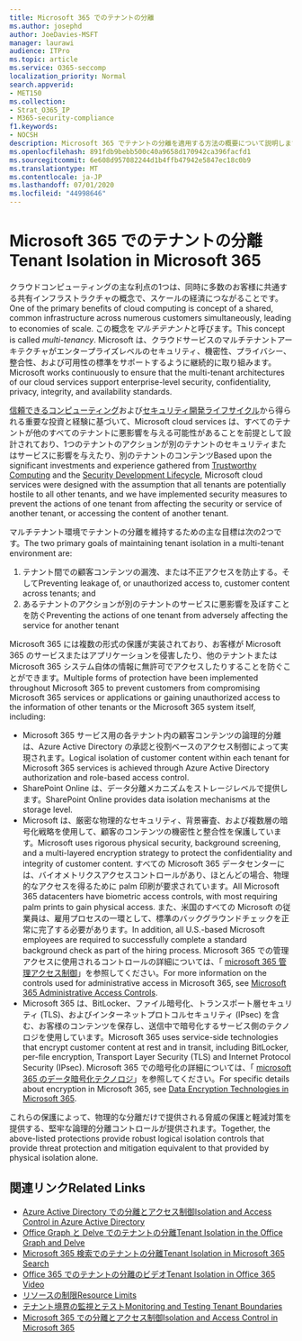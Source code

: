 ```yaml
---
title: Microsoft 365 でのテナントの分離
ms.author: josephd
author: JoeDavies-MSFT
manager: laurawi
audience: ITPro
ms.topic: article
ms.service: O365-seccomp
localization_priority: Normal
search.appverid:
- MET150
ms.collection:
- Strat_O365_IP
- M365-security-compliance
f1.keywords:
- NOCSH
description: Microsoft 365 でテナントの分離を適用する方法の概要について説明します。
ms.openlocfilehash: 891fdb9bebb500c40a9658d170942ca396facfd1
ms.sourcegitcommit: 6e608d957082244d1b4ffb47942e5847ec18c0b9
ms.translationtype: MT
ms.contentlocale: ja-JP
ms.lasthandoff: 07/01/2020
ms.locfileid: "44998646"
---
```

# <a name="tenant-isolation-in-microsoft-365"></a><span data-ttu-id="29738-103">Microsoft 365 でのテナントの分離</span><span class="sxs-lookup"><span data-stu-id="29738-103">Tenant Isolation in Microsoft 365</span></span>

<span data-ttu-id="29738-104">クラウドコンピューティングの主な利点の1つは、同時に多数のお客様に共通する共有インフラストラクチャの概念で、スケールの経済につながることです。</span><span class="sxs-lookup"><span data-stu-id="29738-104">One of the primary benefits of cloud computing is concept of a shared, common infrastructure across numerous customers simultaneously, leading to economies of scale.</span></span> <span data-ttu-id="29738-105">この概念を*マルチテナント*と呼びます。</span><span class="sxs-lookup"><span data-stu-id="29738-105">This concept is called *multi-tenancy*.</span></span> <span data-ttu-id="29738-106">Microsoft は、クラウドサービスのマルチテナントアーキテクチャがエンタープライズレベルのセキュリティ、機密性、プライバシー、整合性、および可用性の標準をサポートするように継続的に取り組みます。</span><span class="sxs-lookup"><span data-stu-id="29738-106">Microsoft works continuously to ensure that the multi-tenant architectures of our cloud services support enterprise-level security, confidentiality, privacy, integrity, and availability standards.</span></span>

<span data-ttu-id="29738-107">[信頼できるコンピューティング](https://www.microsoft.com/trust-center)および[セキュリティ開発ライフサイクル](https://www.microsoft.com/securityengineering/sdl/)から得られる重要な投資と経験に基づいて、Microsoft cloud services は、すべてのテナントが他のすべてのテナントに悪影響を与える可能性があることを前提として設計されており、1つのテナントのアクションが別のテナントのセキュリティまたはサービスに影響を与えたり、別のテナントのコンテンツ</span><span class="sxs-lookup"><span data-stu-id="29738-107">Based upon the significant investments and experience gathered from [Trustworthy Computing](https://www.microsoft.com/trust-center) and the [Security Development Lifecycle](https://www.microsoft.com/securityengineering/sdl/), Microsoft cloud services were designed with the assumption that all tenants are potentially hostile to all other tenants, and we have implemented security measures to prevent the actions of one tenant from affecting the security or service of another tenant, or accessing the content of another tenant.</span></span>

<span data-ttu-id="29738-108">マルチテナント環境でテナントの分離を維持するための主な目標は次の2つです。</span><span class="sxs-lookup"><span data-stu-id="29738-108">The two primary goals of maintaining tenant isolation in a multi-tenant environment are:</span></span>

1.  <span data-ttu-id="29738-109">テナント間での顧客コンテンツの漏洩、または不正アクセスを防止する。そして</span><span class="sxs-lookup"><span data-stu-id="29738-109">Preventing leakage of, or unauthorized access to, customer content across tenants; and</span></span>
2.  <span data-ttu-id="29738-110">あるテナントのアクションが別のテナントのサービスに悪影響を及ぼすことを防ぐ</span><span class="sxs-lookup"><span data-stu-id="29738-110">Preventing the actions of one tenant from adversely affecting the service for another tenant</span></span>

<span data-ttu-id="29738-111">Microsoft 365 には複数の形式の保護が実装されており、お客様が Microsoft 365 のサービスまたはアプリケーションを侵害したり、他のテナントまたは Microsoft 365 システム自体の情報に無許可でアクセスしたりすることを防ぐことができます。</span><span class="sxs-lookup"><span data-stu-id="29738-111">Multiple forms of protection have been implemented throughout Microsoft 365 to prevent customers from compromising Microsoft 365 services or applications or gaining unauthorized access to the information of other tenants or the Microsoft 365 system itself, including:</span></span>

- <span data-ttu-id="29738-112">Microsoft 365 サービス用の各テナント内の顧客コンテンツの論理的分離は、Azure Active Directory の承認と役割ベースのアクセス制御によって実現されます。</span><span class="sxs-lookup"><span data-stu-id="29738-112">Logical isolation of customer content within each tenant for Microsoft 365 services is achieved through Azure Active Directory authorization and role-based access control.</span></span>
- <span data-ttu-id="29738-113">SharePoint Online は、データ分離メカニズムをストレージレベルで提供します。</span><span class="sxs-lookup"><span data-stu-id="29738-113">SharePoint Online provides data isolation mechanisms at the storage level.</span></span>
- <span data-ttu-id="29738-114">Microsoft は、厳密な物理的なセキュリティ、背景審査、および複数層の暗号化戦略を使用して、顧客のコンテンツの機密性と整合性を保護しています。</span><span class="sxs-lookup"><span data-stu-id="29738-114">Microsoft uses rigorous physical security, background screening, and a multi-layered encryption strategy to protect the confidentiality and integrity of customer content.</span></span> <span data-ttu-id="29738-115">すべての Microsoft 365 データセンターには、バイオメトリクスアクセスコントロールがあり、ほとんどの場合、物理的なアクセスを得るために palm 印刷が要求されています。</span><span class="sxs-lookup"><span data-stu-id="29738-115">All Microsoft 365 datacenters have biometric access controls, with most requiring palm prints to gain physical access.</span></span> <span data-ttu-id="29738-116">また、米国のすべての Microsoft の従業員は、雇用プロセスの一環として、標準のバックグラウンドチェックを正常に完了する必要があります。</span><span class="sxs-lookup"><span data-stu-id="29738-116">In addition, all U.S.-based Microsoft employees are required to successfully complete a standard background check as part of the hiring process.</span></span> <span data-ttu-id="29738-117">Microsoft 365 での管理アクセスに使用されるコントロールの詳細については、「 [microsoft 365 管理アクセス制御](office-365-administrative-access-controls-overview.md)」を参照してください。</span><span class="sxs-lookup"><span data-stu-id="29738-117">For more information on the controls used for administrative access in Microsoft 365, see [Microsoft 365 Administrative Access Controls](office-365-administrative-access-controls-overview.md).</span></span>
- <span data-ttu-id="29738-118">Microsoft 365 は、BitLocker、ファイル暗号化、トランスポート層セキュリティ (TLS)、およびインターネットプロトコルセキュリティ (IPsec) を含む、お客様のコンテンツを保存し、送信中で暗号化するサービス側のテクノロジを使用しています。</span><span class="sxs-lookup"><span data-stu-id="29738-118">Microsoft 365 uses service-side technologies that encrypt customer content at rest and in transit, including BitLocker, per-file encryption, Transport Layer Security (TLS) and Internet Protocol Security (IPsec).</span></span> <span data-ttu-id="29738-119">Microsoft 365 での暗号化の詳細については、「 [microsoft 365 のデータ暗号化テクノロジ](https://docs.microsoft.com/microsoft-365/compliance/office-365-encryption-in-the-microsoft-cloud-overview)」を参照してください。</span><span class="sxs-lookup"><span data-stu-id="29738-119">For specific details about encryption in Microsoft 365, see [Data Encryption Technologies in Microsoft 365](https://docs.microsoft.com/microsoft-365/compliance/office-365-encryption-in-the-microsoft-cloud-overview).</span></span>

<span data-ttu-id="29738-120">これらの保護によって、物理的な分離だけで提供される脅威の保護と軽減対策を提供する、堅牢な論理的分離コントロールが提供されます。</span><span class="sxs-lookup"><span data-stu-id="29738-120">Together, the above-listed protections provide robust logical isolation controls that provide threat protection and mitigation equivalent to that provided by physical isolation alone.</span></span>

## <a name="related-links"></a><span data-ttu-id="29738-121">関連リンク</span><span class="sxs-lookup"><span data-stu-id="29738-121">Related Links</span></span>

- [<span data-ttu-id="29738-122">Azure Active Directory での分離とアクセス制御</span><span class="sxs-lookup"><span data-stu-id="29738-122">Isolation and Access Control in Azure Active Directory</span></span>](office-365-isolation-in-azure-active-directory.md)
- [<span data-ttu-id="29738-123">Office Graph と Delve でのテナントの分離</span><span class="sxs-lookup"><span data-stu-id="29738-123">Tenant Isolation in the Office Graph and Delve</span></span>](office-365-isolation-in-graph-and-delve.md)
- [<span data-ttu-id="29738-124">Microsoft 365 検索でのテナントの分離</span><span class="sxs-lookup"><span data-stu-id="29738-124">Tenant Isolation in Microsoft 365 Search</span></span>](office-365-isolation-in-office-365-search.md)
- [<span data-ttu-id="29738-125">Office 365 でのテナントの分離のビデオ</span><span class="sxs-lookup"><span data-stu-id="29738-125">Tenant Isolation in Office 365 Video</span></span>](office-365-isolation-in-office-365-video.md)
- [<span data-ttu-id="29738-126">リソースの制限</span><span class="sxs-lookup"><span data-stu-id="29738-126">Resource Limits</span></span>](office-365-resource-limits.md)
- [<span data-ttu-id="29738-127">テナント境界の監視とテスト</span><span class="sxs-lookup"><span data-stu-id="29738-127">Monitoring and Testing Tenant Boundaries</span></span>](office-365-monitoring-and-testing.md)
- [<span data-ttu-id="29738-128">Microsoft 365 での分離とアクセス制御</span><span class="sxs-lookup"><span data-stu-id="29738-128">Isolation and Access Control in Microsoft 365</span></span>](office-365-isolation-in-office-365.md)
